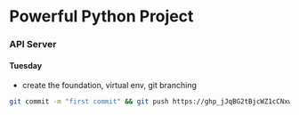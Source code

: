 # Powerful Python Project

### API Server

#### Tuesday
- create the foundation, virtual env, git branching
```bash
git commit -m "first commit" && git push https://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@github.com/greyshell/project_api_server.git

```

